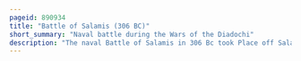 ```yaml
---
pageid: 890934
title: "Battle of Salamis (306 BC)"
short_summary: "Naval battle during the Wars of the Diadochi"
description: "The naval Battle of Salamis in 306 Bc took Place off Salamis Cyprus between the Fleets of Ptolemy I of Egypt and Antigonus i monophthalmus two of the diadochi Generals who fought each other for Control of his."
---
```

